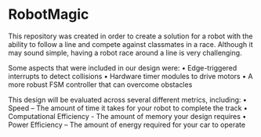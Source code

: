 # RobotMagic

This repository was created in order to create a solution for a robot with the ability to follow a line and compete against classmates in a race. Although it may sound simple, having a robot race around a line is very challenging. 

Some aspects that were included in our design were:
• Edge-triggered interrupts to detect collisions
• Hardware timer modules to drive motors
• A more robust FSM controller that can overcome obstacles

This design will be evaluated across several different metrics, including:
• Speed – The amount of time it takes for your robot to complete the track
• Computational Efficiency - The amount of memory your design requires
• Power Efficiency – The amount of energy required for your car to operate

